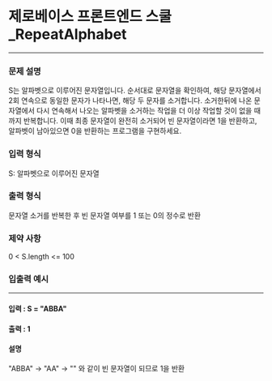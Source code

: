 # 제로베이스 프론트엔드 스쿨_RepeatAlphabet

---

### 문제 설명
S는 알파벳으로 이루어진 문자열입니다.
순서대로 문자열을 확인하여, 해당 문자열에서 2회 연속으로 동일한 문자가 나타나면, 해당 두 문자를 소거합니다.
소거한뒤에 나온 문자열에서 다시 연속해서 나오는 알파벳을 소거하는 작업을 더 이상 작업할 것이 없을 때까지 반복합니다.
이때 최종 문자열이 완전히 소거되어 빈 문자열이라면 1을 반환하고, 알파벳이 남아있으면 0을 반환하는 프로그램을 구현하세요.

### 입력 형식
S: 알파벳으로 이루어진 문자열

### 출력 형식
문자열 소거를 반복한 후 빈 문자열 여부를 1 또는 0의 정수로 반환
### 제약 사항
0 < S.length <= 100

### 입출력 예시

---

#### 입력 : S = "ABBA"
#### 출력 : 1
#### 설명
"ABBA" -> "AA" -> "" 와 같이 빈 문자열이 되므로 1을 반환